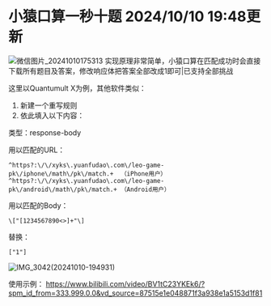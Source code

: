 # 小猿口算一秒十题 2024/10/10 19:48更新
![微信图片_20241010175313](https://github.com/user-attachments/assets/afb3d32c-7c43-4e14-af53-ad0200b4e9ac)
实现原理非常简单，小猿口算在匹配成功时会直接下载所有题目及答案，修改响应体把答案全部改成1即可|已支持全部挑战

这里以Quantumult X为例，其他软件类似：
1. 新建一个重写规则
2. 依此填入以下内容：

类型：response-body

用以匹配的URL：
```
^https?:\/\/xyks\.yuanfudao\.com\/leo-game-pk\/iphone\/math\/pk\/match.+  （iPhone用户）
^https?:\/\/xyks\.yuanfudao\.com\/leo-game-pk\/android\/math\/pk\/match.+ （Android用户）
```
用以匹配的Body：
```
\["[1234567890<>]+"\]
```
替换：
```
["1"]
```
![IMG_3042(20241010-194931)](https://github.com/user-attachments/assets/f405adbe-6401-4ff5-a308-72acb6fd3646)

使用示例：
https://www.bilibili.com/video/BV1tC23YKEk6/?spm_id_from=333.999.0.0&vd_source=87515e1e048871f3a938e1a5153d1f81
